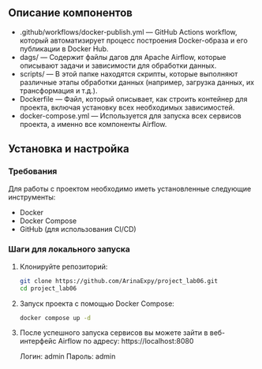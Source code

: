 ## Описание компонентов

- .github/workflows/docker-publish.yml — GitHub Actions workflow, который автоматизирует процесс построения Docker-образа и его публикации в Docker Hub.
- dags/ — Содержит файлы дагов для Apache Airflow, которые описывают задачи и зависимости для обработки данных.
- scripts/ — В этой папке находятся скрипты, которые выполняют различные этапы обработки данных (например, загрузка данных, их трансформация и т.д.).
- Dockerfile — Файл, который описывает, как строить контейнер для проекта, включая установку всех необходимых зависимостей.
- docker-compose.yml — Используется для запуска всех сервисов проекта, а именно все компоненты Airflow.


## Установка и настройка

### Требования

Для работы с проектом необходимо иметь установленные следующие инструменты:

- Docker
- Docker Compose
- GitHub (для использования CI/CD)

### Шаги для локального запуска

1. Клонируйте репозиторий:
    ```bash
    git clone https://github.com/ArinaExpy/project_lab06.git
    cd project_lab06
    ```
2. Запуск проекта с помощью Docker Compose:
    ```bash
    docker compose up -d
    ```
3. После успешного запуска сервисов вы можете зайти в веб-интерфейс Airflow по адресу:
    https://localhost:8080

    Логин: admin
    Пароль: admin